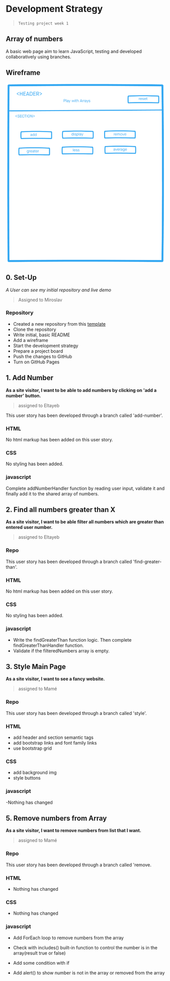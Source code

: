 # Development Strategy

> `Testing project week 1`

## Array of numbers

A basic web page aim to learn JavaScript, testing and developed collaboratively using branches.

## Wireframe

![wireframe](img/array.png)

## 0. Set-Up

_A User can see my initial repository and live demo_

> Assigned to Miroslav

### Repository

- Created a new repository from this [template](https://github.com/HackYourFutureBelgium/array-of-numbers)
- Clone the repository
- Write initial, basic README
- Add a wireframe
- Start the development strategy
- Prepare a project board
- Push the changes to GitHub
- Turn on GitHub Pages

## 1. Add Number

**As a site visitor, I want to be able to add numbers by clicking on 'add a number' button.**

> assigned to Eltayeb

This user story has been developed through a branch called 'add-number'.

### HTML

No html markup has been added on this user story.

### CSS

No styling has been added.

### javascript

Complete addNumberHandler function by reading user input, validate it and finally add it to the shared array of numbers.

## 2. Find all numbers greater than X

**As a site visitor, I want to be able filter all numbers which are greater than entered user number.**

> assigned to Eltayeb

### Repo

This user story has been developed through a branch called 'find-greater-than'.

### HTML

No html markup has been added on this user story.

### CSS

No styling has been added.

### javascript

- Write the findGreaterThan function logic. Then complete findGreaterThanHandler function.
- Validate if the filteredNumbers array is empty.

## 3. Style Main Page

**As a site visitor, I want to see a fancy website.**

> assigned to Mamé

### Repo

This user story has been developed through a branch called 'style'.

### HTML

- add header and section semantic tags
- add bootstrap links and font family links
- use bootstrap grid

### CSS

- add background img
- style buttons

### javascript

-Nothing has changed

## 5. Remove numbers from Array

**As a site visitor, I want to remove numbers from list that I want.**

> assigned to Mamé

### Repo

This user story has been developed through a branch called 'remove.

### HTML

- Nothing has changed

### CSS

- Nothing has changed

### javascript

- Add ForEach loop to remove numbers from the array

- Check with includes() built-in function to control the number is in the array(result true or false)

- Add some condition with if

- Add alert() to show number is not in the array or removed from the array
